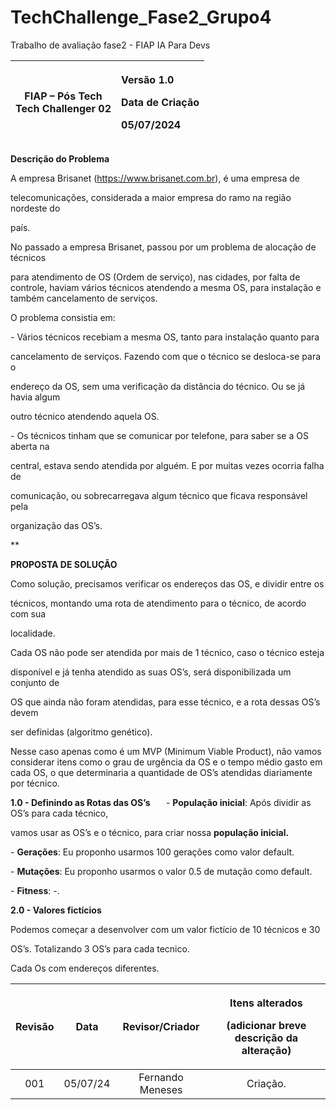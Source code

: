 # TechChallenge_Fase2_Grupo4
Trabalho de avaliação fase2 - FIAP IA Para Devs

|<p></p><p>FIAP – Pós Tech<br>Tech Challenger 02</p>|<p></p><p>Versão 1.0</p><p>Data de Criação</p><p>05/07/2024</p><p></p>|
| :-: | :- |


**Descrição do Problema**

A empresa Brisanet (https://www.brisanet.com.br), é uma empresa de 

telecomunicações, considerada a maior empresa do ramo na região nordeste do 

país.

No passado a empresa Brisanet, passou por um problema de alocação de técnicos 

para atendimento de OS (Ordem de serviço), nas cidades, por falta de controle, haviam vários técnicos atendendo a mesma OS, para instalação e também cancelamento de serviços.

O problema consistia em: 

\- Vários técnicos recebiam a mesma OS, tanto para instalação quanto para 

cancelamento de serviços. Fazendo com que o técnico se desloca-se para o 

endereço da OS, sem uma verificação da distância do técnico. Ou se já havia algum 

outro técnico atendendo aquela OS.

\- Os técnicos tinham que se comunicar por telefone, para saber se a OS aberta na 

central, estava sendo atendida por alguém. E por muitas vezes ocorria falha de 

comunicação, ou sobrecarregava algum técnico que ficava responsável pela 

organização das OS’s.


**

**PROPOSTA DE SOLUÇÃO**

Como solução, precisamos verificar os endereços das OS, e dividir entre os 

técnicos, montando uma rota de atendimento para o técnico, de acordo com sua 

localidade.

Cada OS não pode ser atendida por mais de 1 técnico, caso o técnico esteja 

disponível e já tenha atendido as suas OS’s, será disponibilizada um conjunto de  

OS que ainda não foram atendidas, para esse técnico, e a rota dessas OS’s devem 

ser definidas (algoritmo genético).  

Nesse caso apenas como é um MVP (Minimum Viable Product), não vamos considerar itens como o grau de urgência da OS e o tempo médio gasto em cada OS, o que determinaria a quantidade de OS’s atendidas diariamente por técnico.

**1.0 - Definindo as Rotas das OS’s**
`	`- **População inicial**: Após dividir as OS’s para cada técnico, 

vamos usar as OS’s e o técnico, para criar nossa **população inicial.**

\- **Gerações**: Eu proponho usarmos 100 gerações como valor default.

\- **Mutações**: Eu proponho usarmos o valor 0.5 de mutação como default.

\- **Fitness**: -.

**2.0 - Valores fictícios**

Podemos começar a desenvolver com um valor fictício de 10 técnicos e 30 

OS’s. Totalizando 3 OS’s para cada tecnico.

Cada Os com endereços diferentes.

|**Revisão**|**Data**|**Revisor/Criador**|<p>**Itens alterados**</p><p>(adicionar breve descrição da alteração)</p>|
| :-: | :-: | :-: | :-: |
|001|05/07/24|Fernando Meneses|Criação.|



